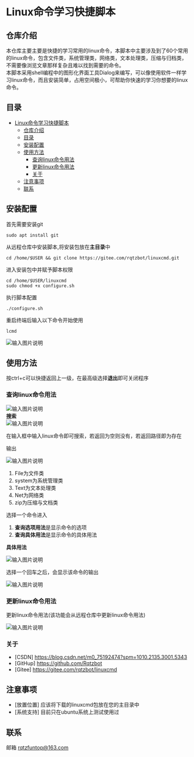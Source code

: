 # Linux命令学习快捷脚本
## 仓库介绍
本仓库主要主要是快捷的学习常用的linux命令，本脚本中主要涉及到了60个常用的linux命令，包含文件类，系统管理类，网络类，文本处理类，压缩与归档类，不需要像浏览文章那样复杂且难以找到需要的命令。  
本脚本采用shell编程中的图形化界面工具Dialog来编写，可以像使用软件一样学习linux命令，而且安装简单，占用空间极小，可帮助你快速的学习你想要的linux命令。
## 目录
- [Linux命令学习快捷脚本](#linux命令学习快捷脚本)
  - [仓库介绍](#仓库介绍)
  - [目录](#目录)
  - [安装配置](#安装配置)
  - [使用方法](#使用方法)
    - [查询linux命令用法](#查询linux命令用法)
    - [更新linux命令用法](#更新linux命令用法)
    - [关于](#关于)
  - [注意事项](#注意事项)
  - [联系](#联系)
## 安装配置
首先需要安装git
```shell
sudo apt install git
```
从远程仓库中安装脚本,将安装包放在**主目录**中
```shell
cd /home/$USER && git clone https://gitee.com/rqtzbot/linuxcmd.git
```
进入安装包中并赋予脚本权限
```shell
cd /home/$USER/linuxcmd
sudo chmod +x configure.sh 
```
执行脚本配置
```shell
./configure.sh
```
重启终端后输入以下命令开始使用
```shell
lcmd
``` 
![输入图片说明](image/2025-06-28_12-45.png)

## 使用方法
按ctrl+c可以快捷返回上一级，在最高级选择**退出**即可关闭程序
### 查询linux命令用法
![输入图片说明](image/2025-06-27-21-31-51.png)  
**搜索**    
![输入图片说明](image/2025-06-27-21-34-06.png)

在输入框中输入linux命令即可搜索，若返回为空则没有，若返回路径即为存在
   
输出    

![输入图片说明](image/3.png)
1. File为文件类
2. system为系统管理类
3. Text为文本处理类
4. Net为网络类
5. zip为压缩与文档类  

选择一个命令进入  


1. **查询选项用法**是显示命令的选项
2. **查询具体用法**是显示命令的具体用法  

**具体用法**

![输入图片说明](image/7.png)

选择一个回车之后，会显示该命令的输出  

![输入图片说明](image/9.png)
 
### 更新linux命令用法

更新linux命令用法(该功能会从远程仓库中更新linux命令用法)

![输入图片说明](image/2025-06-28_12-19.png)
### 关于
- [CSDN] https://blog.csdn.net/m0_75192474?spm=1010.2135.3001.5343
- [GitHup] https://github.com/Rqtzbot
- [Gitee] https://gitee.com/rqtzbot/linuxcmd
## 注意事项
- [放置位置] 应该将下载的linuxcmd包放在您的主目录中
- [系统支持] 目前只在ubuntu系统上测试使用过
## 联系
邮箱 rqtzfuntop@163.com
